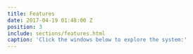 ```yaml
---
title: Features
date: 2017-04-19 01:48:00 Z
position: 3
include: sections/features.html
caption: 'Click the windows below to explore the system:'
---
```


